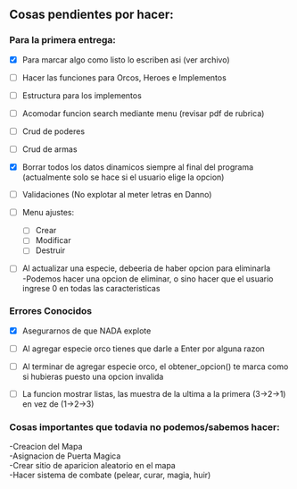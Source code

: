 ## Cosas pendientes por hacer:

### Para la primera entrega: 

- [x] Para marcar algo como listo lo escriben asi (ver archivo)  

- [ ] Hacer las funciones para Orcos, Heroes e Implementos
- [ ] Estructura para los implementos
- [ ] Acomodar funcion search mediante menu (revisar pdf de rubrica)  
  
- [ ] Crud de poderes   
- [ ] Crud de armas  

- [x] Borrar todos los datos dinamicos siempre al final del programa (actualmente solo se hace si el usuario elige la opcion)  
- [ ] Validaciones (No explotar al meter letras en Danno)  
  
- [ ] Menu ajustes:  
  - [ ] Crear  
  - [ ] Modificar
  - [ ] Destruir

- [ ] Al actualizar una especie, debeeria de haber opcion para eliminarla  
  -Podemos hacer una opcion de eliminar, o sino hacer que el usuario ingrese 0 en todas las caracteristicas

### Errores Conocidos
- [x] Asegurarnos de que NADA explote
- [ ] Al agregar especie orco tienes que darle a Enter por alguna razon
- [ ] Al terminar de agregar especie orco, el obtener_opcion() te marca como si hubieras puesto una opcion invalida
- [ ] La funcion mostrar listas, las muestra de la ultima a la primera (3→2→1) en vez de (1→2→3)


  

  
### Cosas importantes que todavia no podemos/sabemos hacer:
  -Creacion del Mapa  
  -Asignacion de Puerta Magica  
  -Crear sitio de aparicion aleatorio en el mapa  
  -Hacer sistema de combate (pelear, curar, magia, huir)  
  
